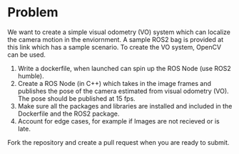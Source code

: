 # Problem

We want to create a simple visual odometry (VO) system which can localize the camera motion in the enviornment. A sample ROS2 bag is provided at this link which has a sample scenario. To create the VO system, OpenCV can be used. 

1. Write a dockerfile, when launched can spin up the ROS Node (use ROS2 humble).
2. Create a ROS Node (in C++) which takes in the image frames and publishes the pose of the camera estimated from visual odometry (VO). The pose should be published at 15 fps.
3. Make sure all the packages and libraries are installed and included in the Dockerfile and the ROS2 package.
4. Account for edge cases, for example if Images are not recieved or is late.

Fork the repository and create a pull request when you are ready to submit.
